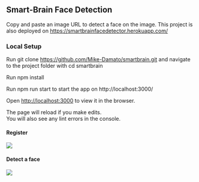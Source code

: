 ## Smart-Brain Face Detection

Copy and paste an image URL to detect a face on the image.
This project is also deployed on https://smartbrainfacedetector.herokuapp.com/

### Local Setup

Run git clone https://github.com/Mike-Damato/smartbrain.git and navigate to the project folder with cd smartbrain

Run npm install

Run npm run start to start the app on http://localhost:3000/

Open [http://localhost:3000](http://localhost:3000) to view it in the browser.

The page will reload if you make edits.<br />
You will also see any lint errors in the console.

#### Register
![](Register.gif)
#### Detect a face
![](Detect.gif)
